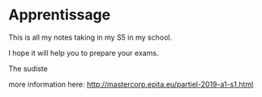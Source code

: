 # Apprentissage

This is all my notes taking in my S5 in my school.

I hope it will help you to prepare your exams.

The sudiste

more information here: http://mastercorp.epita.eu/partiel-2019-a1-s1.html
